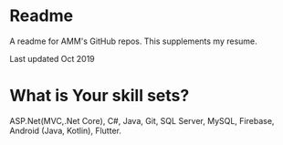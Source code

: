 # Readme
A readme for AMM's GitHub repos. This supplements my resume.

Last updated Oct 2019

# What is Your skill sets?

ASP.Net(MVC,.Net Core), C#, Java, Git, SQL Server, MySQL, Firebase, Android (Java, Kotlin), Flutter.

